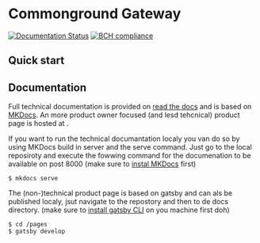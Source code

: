 # Commonground Gateway
[![Documentation Status](https://readthedocs.org/projects/commonground-gateway/badge/?version=latest)](https://commonground-gateway.readthedocs.io/en/latest/?badge=latest)
[![BCH compliance](https://bettercodehub.com/edge/badge/ConductionNL/commonground-gateway?branch=master)](https://bettercodehub.com/)

## Quick start

## Documentation
Full technical documentation is provided on [read the docs](https://commonground-gateway.readthedocs.io/) and is based on [MKDocs](https://www.mkdocs.org/). An more product owner focused (and lesd tehcnical) product page is hosted at [](). 

If you want to run the technical documantation localy you van do so by using MKDocs build in server and the serve command. Just go to the local reposiroty and execute the fowwing command for the documenation to be available on post 8000 (make sure to [instal MKDocs](mkdocs.org/user-guide/installation/) first)
```cli
$ mkdocs serve
```

The (non-)technical product page is based on gatsby and can als be published localy, jsut navigate to the repostory and then to de docs directory. (make sure to [install gatsby CLI](https://www.gatsbyjs.com/docs/tutorial/part-0/#gatsby-cli) on you machine first doh) 
```cli
$ cd /pages
$ gatsby develop
```
##
      
